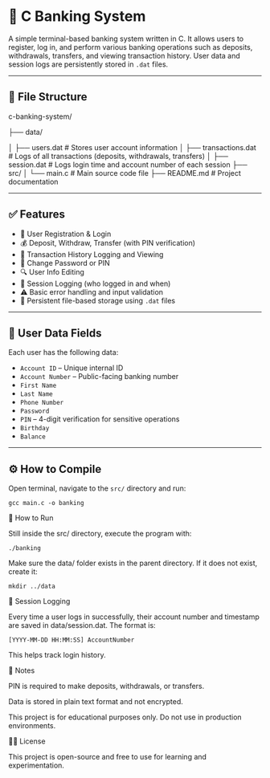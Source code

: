 # 🏦 C Banking System

A simple terminal-based banking system written in C. It allows users to register, log in, and perform various banking operations such as deposits, withdrawals, transfers, and viewing transaction history. User data and session logs are persistently stored in `.dat` files.

---

## 📁 File Structure

c-banking-system/

├── data/

│ ├── users.dat # Stores user account information
│ ├── transactions.dat # Logs of all transactions (deposits, withdrawals, transfers)
│ ├── session.dat # Logs login time and account number of each session
├── src/
│ └── main.c # Main source code file
├── README.md # Project documentation


---

## ✅ Features

- 📌 User Registration & Login
- 💰 Deposit, Withdraw, Transfer (with PIN verification)
- 📄 Transaction History Logging and Viewing
- 🔐 Change Password or PIN
- 🔍 User Info Editing
- 📆 Session Logging (who logged in and when)
- ⚠️ Basic error handling and input validation
- 💾 Persistent file-based storage using `.dat` files

---

## 👤 User Data Fields

Each user has the following data:

- `Account ID` – Unique internal ID
- `Account Number` – Public-facing banking number
- `First Name`
- `Last Name`
- `Phone Number`
- `Password`
- `PIN` – 4-digit verification for sensitive operations
- `Birthday`
- `Balance`

---

## ⚙️ How to Compile

Open terminal, navigate to the `src/` directory and run:

```
gcc main.c -o banking
```

🚀 How to Run

Still inside the src/ directory, execute the program with:

```
./banking
```

Make sure the data/ folder exists in the parent directory. If it does not exist, create it:

```
mkdir ../data
```

📂 Session Logging

Every time a user logs in successfully, their account number and timestamp are saved in data/session.dat. The format is:

```
[YYYY-MM-DD HH:MM:SS] AccountNumber
```

This helps track login history.

📝 Notes

PIN is required to make deposits, withdrawals, or transfers.

Data is stored in plain text format and not encrypted.

This project is for educational purposes only. Do not use in production environments.

🧑‍💻 License

This project is open-source and free to use for learning and experimentation.